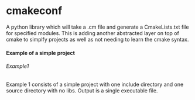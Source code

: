 # cmakeconf
A python library which will take a .cm file and generate a CmakeLists.txt file for specified modules.
This is adding another abstracted layer on top of cmake to simplfy projects as well as not needing to learn the cmake syntax.

#### Example of a simple project
###### Example1 
Example 1 consists of a simple project with one include directory and one source directory with no libs.
Output is a single executable file.

